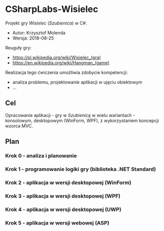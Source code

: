 # CSharpLabs-Wisielec

Projekt gry _Wisielec_ (_Szubienica_) w C#.

* Autor: Krzysztof Molenda
* Wersja: 2018-08-25

Reuguły gry:

* https://pl.wikipedia.org/wiki/Wisielec_(gra)
* https://en.wikipedia.org/wiki/Hangman_(game)

Realizacja tego ćwiczenia umoźliwia zdobycie kompetencji:

* analiza problemu, projektowanie aplikacji w ujęciu obiektowym
* ...

## Cel

Opracowanie aplikacji - gry w _Szubienicę_ w wielu wariantach - konsolowym, desktopowym (WinForm, WPF), z wykorzystaniem koncepcji wzorca MVC.

## Plan

### Krok 0 - analiza i planowanie

### Krok 1 - programowanie logiki gry (biblioteka .NET Standard)

### Krok 2 - aplikacja w wersji desktopowej (WinForm)

### Krok 3 - aplikacja w wersji desktopowej (WPF)

### Krok 4 - aplikacja w wersji desktopowej (UWP)

### Krok 5 - aplikacja w wersji webowej (ASP)